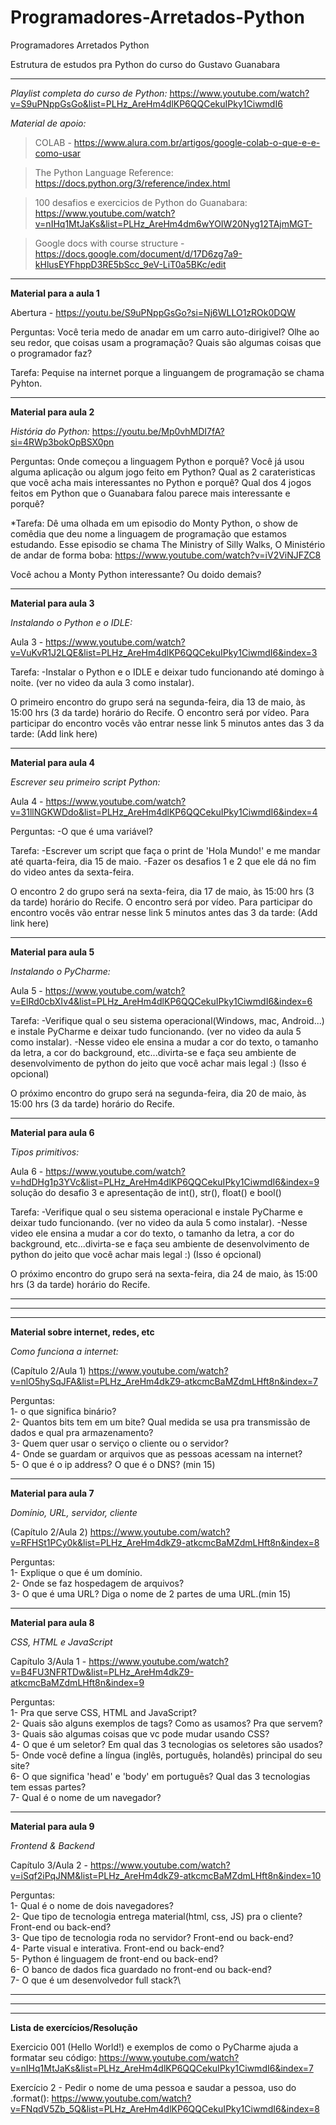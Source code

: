 # Programadores-Arretados-Python
Programadores Arretados Python

Estrutura de estudos pra Python do curso do Gustavo Guanabara
____________________________________________________________________

*Playlist completa do curso de Python:* https://www.youtube.com/watch?v=S9uPNppGsGo&list=PLHz_AreHm4dlKP6QQCekuIPky1CiwmdI6

*Material de apoio:*
> COLAB - https://www.alura.com.br/artigos/google-colab-o-que-e-e-como-usar

> The Python Language Reference: https://docs.python.org/3/reference/index.html

> 100 desafios e exercicios de Python do Guanabara: https://www.youtube.com/watch?v=nIHq1MtJaKs&list=PLHz_AreHm4dm6wYOIW20Nyg12TAjmMGT-

> Google docs with course structure - https://docs.google.com/document/d/17D6zg7a9-kHlusEYFhppD3RE5bScc_9eV-LiT0a5BKc/edit

____________________________________________________________________

**Material para a aula 1** 

Abertura - https://youtu.be/S9uPNppGsGo?si=Nj6WLLO1zROk0DQW

Perguntas: 
Você teria medo de anadar em um carro auto-dirigivel?
Olhe ao seu redor, que coisas usam a programação?
Quais são algumas coisas que o programador faz?

Tarefa: Pequise na internet porque a linguangem de programação se chama Pyhton.

____________________________________________________________________________________________________________

**Material para aula 2**

*História do Python:* https://youtu.be/Mp0vhMDI7fA?si=4RWp3bokOpBSX0pn

Perguntas:
Onde começou a linguagem Python e porquê?
Você já usou alguma aplicação ou algum jogo feito em Python?
Qual as 2 carateristicas que você acha mais interessantes no Python e porquê?
Qual dos 4 jogos feitos em Python que o Guanabara falou parece mais interessante e porquê?


*Tarefa:
Dê uma olhada em um episodio do Monty Python, o show de comêdia que deu nome a linguagem de programação que estamos estudando.
Esse episodio se chama The Ministry of Silly Walks, O Ministério de andar de forma boba: https://www.youtube.com/watch?v=iV2ViNJFZC8

Você achou a Monty Python interessante? Ou doido demais?
____________________________________________________________________________________________________________

**Material para aula 3**

*Instalando o Python e o IDLE:* 

Aula 3 - https://www.youtube.com/watch?v=VuKvR1J2LQE&list=PLHz_AreHm4dlKP6QQCekuIPky1CiwmdI6&index=3 

Tarefa:
-Instalar o Python e o IDLE e deixar tudo funcionando até domingo à noite. (ver no video da aula 3 como instalar).

O primeiro encontro do grupo será na segunda-feira, dia 13 de maio, às 15:00 hrs (3 da tarde) horário do Recife. 
O encontro será por vídeo. Para participar do encontro vocês vão entrar nesse link 5 minutos antes das 3 da tarde: (Add link here)
__________________________________________________________________________________________________________

**Material para aula 4**

*Escrever seu primeiro script Python:* 

Aula 4 - https://www.youtube.com/watch?v=31llNGKWDdo&list=PLHz_AreHm4dlKP6QQCekuIPky1CiwmdI6&index=4 

Perguntas:
-O que é uma variável?

Tarefa:
-Escrever um script que faça o print de 'Hola Mundo!' e me mandar até quarta-feira, dia 15 de maio.
-Fazer os desafios 1 e 2 que ele dá no fim do video antes da sexta-feira.

O encontro 2 do grupo será na sexta-feira, dia 17 de maio, às 15:00 hrs (3 da tarde) horário do Recife. 
O encontro será por vídeo. Para participar do encontro vocês vão entrar nesse link 5 minutos antes das 3 da tarde: (Add link here)
__________________________________________________________________________________________________________

**Material para aula 5**

*Instalando o PyCharme:* 

Aula 5 - https://www.youtube.com/watch?v=ElRd0cbXIv4&list=PLHz_AreHm4dlKP6QQCekuIPky1CiwmdI6&index=6

Tarefa:
-Verifique qual o seu sistema operacional(Windows, mac, Android...) e instale PyCharme e deixar tudo funcionando. (ver no video da aula 5 como instalar).
-Nesse video ele ensina a mudar a cor do texto, o tamanho da letra, a cor do background, etc...divirta-se e faça seu ambiente de desenvolvimento de python do jeito que você achar mais legal :) (Isso é opcional)

O próximo encontro do grupo será na segunda-feira, dia 20 de maio, às 15:00 hrs (3 da tarde) horário do Recife. 
_____________________________________________________________________________________________________________

**Material para aula 6**

*Tipos primitivos:* 

Aula 6 - https://www.youtube.com/watch?v=hdDHg1p3YVc&list=PLHz_AreHm4dlKP6QQCekuIPky1CiwmdI6&index=9
solução do desafio 3 e apresentação de int(), str(), float() e bool() 

Tarefa:
-Verifique qual o seu sistema operacional e instale PyCharme e deixar tudo funcionando. (ver no video da aula 5 como instalar).
-Nesse video ele ensina a mudar a cor do texto, o tamanho da letra, a cor do background, etc...divirta-se e faça seu ambiente de desenvolvimento de python do jeito que você achar mais legal :) (Isso é opcional)

O próximo encontro do grupo será na sexta-feira, dia 24 de maio, às 15:00 hrs (3 da tarde) horário do Recife. 
_____________________________________________________________________________________________________________
_____________________________________________________________________________________________________________

_____________________________________________________________________________________________________________
**Material sobre internet, redes, etc**

*Como funciona a internet:* 

(Capítulo 2/Aula 1) https://www.youtube.com/watch?v=nlO5hySqJFA&list=PLHz_AreHm4dkZ9-atkcmcBaMZdmLHft8n&index=7 

Perguntas:\
1- o que significa binário?\
2- Quantos bits tem em um bite? Qual medida se usa pra transmissão de dados e qual pra armazenamento?\
3- Quem quer usar o serviço o cliente ou o servidor?\
4- Onde se guardam or arquivos que as pessoas acessam na internet?\
5- O que é o ip address? O que é o DNS? (min 15)
__________________________________________________________________________________________________________

**Material para aula 7**

*Domínio, URL, servidor, cliente*

(Capítulo 2/Aula 2) https://www.youtube.com/watch?v=RFHSt1PCy0k&list=PLHz_AreHm4dkZ9-atkcmcBaMZdmLHft8n&index=8

Perguntas:\
1- Explique o que é um domínio.\
2- Onde se faz hospedagem de arquivos?\
3- O que é uma URL? Diga o nome de 2 partes de uma URL.(min 15)

__________________________________________________________________________________________________________

**Material para aula 8**

*CSS, HTML e JavaScript*

Capítulo 3/Aula 1 - https://www.youtube.com/watch?v=B4FU3NFRTDw&list=PLHz_AreHm4dkZ9-atkcmcBaMZdmLHft8n&index=9

Perguntas:\
1- Pra que serve CSS, HTML and JavaScript?\
2- Quais são alguns exemplos de tags? Como as usamos? Pra que servem?\
3- Quais são algumas coisas que vc pode mudar usando CSS?\
4- O que é um seletor? Em qual das 3 tecnologias os seletores são usados?\
5- Onde você define a língua (inglês, português, holandês) principal do seu site?\
6- O que significa 'head' e 'body' em português? Qual das 3 tecnologias tem essas partes?\
7- Qual é o nome de um navegador?
__________________________________________________________________________________________________________

**Material para aula 9**

*Frontend & Backend*

Capítulo 3/Aula 2 -  https://www.youtube.com/watch?v=iSqf2iPqJNM&list=PLHz_AreHm4dkZ9-atkcmcBaMZdmLHft8n&index=10

Perguntas:\
1- Qual é o nome de dois navegadores?\
2- Que tipo de tecnologia entrega material(html, css, JS) pra o cliente? Front-end ou back-end?\
3- Que tipo de tecnologia roda no servidor? Front-end ou back-end?\
4- Parte visual e interativa. Front-end ou back-end?\
5- Python é linguagem de front-end ou back-end?\
6- O banco de dados fica guardado no front-end ou back-end?\
7- O que é um desenvolvedor full stack?\

__________________________________________________________________________________________________________
__________________________________________________________________________________________________________

__________________________________________________________________________________________________________

**Lista de exercícios/Resolução**

Exercicio 001 (Hello World!) e exemplos de como o PyCharme ajuda a formatar seu código:
  https://www.youtube.com/watch?v=nIHq1MtJaKs&list=PLHz_AreHm4dlKP6QQCekuIPky1CiwmdI6&index=7

Exercício 2 - Pedir o nome de uma pessoa e saudar a pessoa, uso do .format(): 
  https://www.youtube.com/watch?v=FNqdV5Zb_5Q&list=PLHz_AreHm4dlKP6QQCekuIPky1CiwmdI6&index=8

